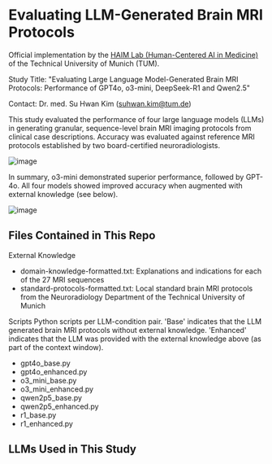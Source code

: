 # Evaluating LLM-Generated Brain MRI Protocols
Official implementation by the [HAIM Lab (Human-Centered AI in Medicine)](https://www.neurokopfzentrum.med.tum.de/neuroradiologie/forschung_projekt_haim.html) of the Technical University of Munich (TUM). 

Study Title: "Evaluating Large Language Model-Generated Brain MRI Protocols: Performance of GPT4o, o3-mini, DeepSeek-R1 and Qwen2.5"

Contact: Dr. med. Su Hwan Kim (suhwan.kim@tum.de)

This study evaluated the performance of four large language models (LLMs) in generating granular, sequence-level brain MRI imaging protocols from clinical case descriptions. Accuracy was evaluated against reference MRI protocols established by two board-certified neuroradiologists. 

![image](https://github.com/user-attachments/assets/9c8b8e86-dc73-4b18-800e-a70468a1073c)

In summary, o3-mini demonstrated superior performance, followed by GPT-4o. All four models showed improved accuracy when augmented with external knowledge (see below).

![image](https://github.com/user-attachments/assets/d0dd9660-f152-49e6-9471-fdb97348456b)


## Files Contained in This Repo

External Knowledge
- domain-knowledge-formatted.txt: Explanations and indications for each of the 27 MRI sequences
- standard-protocols-formatted.txt: Local standard brain MRI protocols from the Neuroradiology Department of the Technical University of Munich

Scripts
Python scripts per LLM-condition pair. 
'Base' indicates that the LLM generated brain MRI protocols without external knowledge. 
'Enhanced' indicates that the LLM was provided with the external knowledge above (as part of the context window).
- gpt4o_base.py
- gpt4o_enhanced.py
- o3_mini_base.py
- o3_mini_enhanced.py
- qwen2p5_base.py
- qwen2p5_enhanced.py
- r1_base.py
- r1_enhanced.py


## LLMs Used in This Study 
